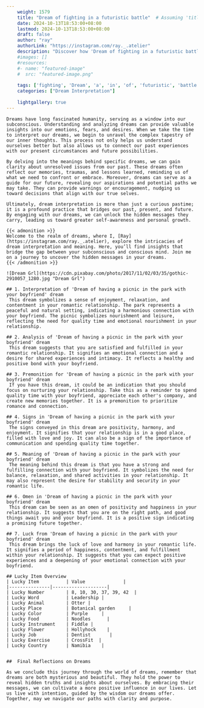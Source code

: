 ```yaml
---
    weight: 1579
    title: "Dream of fighting in a futuristic battle"  # Assuming 'title' column exists
    date: 2024-10-13T18:53:00+08:00
    lastmod: 2024-10-13T18:53:00+08:00
    draft: false
    author: "ray"
    authorLink: "https://instagram.com/ray._.atelier"
    description: "Discover how 'Dream of fighting in a futuristic battle' can interpret your future and uncover its significant meanings in your life."
    #images: []
    #resources:
    #- name: "featured-image"
    #  src: "featured-image.png"
    
    tags: ['fighting', 'Dream', 'a', 'in', 'of', 'futuristic', 'battle']
    categories: ["Dream Interpretation"]
    
    lightgallery: true
---
```

    
    Dreams have long fascinated humanity, serving as a window into our subconscious. Understanding and analyzing dreams can provide valuable insights into our emotions, fears, and desires. When we take the time to interpret our dreams, we begin to unravel the complex tapestry of our inner thoughts. This process not only helps us understand ourselves better but also allows us to connect our past experiences with our present circumstances and future possibilities.
    
    By delving into the meanings behind specific dreams, we can gain clarity about unresolved issues from our past. These dreams often reflect our memories, traumas, and lessons learned, reminding us of what we need to confront or embrace. Moreover, dreams can serve as a guide for our future, revealing our aspirations and potential paths we may take. They can provide warnings or encouragement, nudging us toward decisions that align with our true selves.
    
    Ultimately, dream interpretation is more than just a curious pastime; it is a profound practice that bridges our past, present, and future. By engaging with our dreams, we can unlock the hidden messages they carry, leading us toward greater self-awareness and personal growth.
    
    {{< admonition >}}
    Welcome to the realm of dreams, where I, [Ray](https://instagram.com/ray._.atelier), explore the intricacies of dream interpretation and meaning. Here, you’ll find insights that bridge the gap between your subconscious and conscious mind. Join me on a journey to uncover the hidden messages in your dreams.
    {{< /admonition >}}
    
    ![Dream Grl](https://cdn.pixabay.com/photo/2017/11/02/03/35/gothic-2910057_1280.jpg "Dream Grl")
    
    ## 1. Interpretation of 'Dream of having a picnic in the park with your boyfriend' dream
     This dream symbolizes a sense of enjoyment, relaxation, and contentment in your romantic relationship. The park represents a peaceful and natural setting, indicating a harmonious connection with your boyfriend. The picnic symbolizes nourishment and leisure, reflecting the need for quality time and emotional nourishment in your relationship.
    
    ## 2. Analysis of 'Dream of having a picnic in the park with your boyfriend' dream
     This dream suggests that you are satisfied and fulfilled in your romantic relationship. It signifies an emotional connection and a desire for shared experiences and intimacy. It reflects a healthy and positive bond with your boyfriend.
    
    ## 3. Premonition for 'Dream of having a picnic in the park with your boyfriend' dream
     If you have this dream, it could be an indication that you should focus on nurturing your relationship. Take this as a reminder to spend quality time with your boyfriend, appreciate each other's company, and create new memories together. It is a premonition to prioritize romance and connection.
    
    ## 4. Signs in 'Dream of having a picnic in the park with your boyfriend' dream
     The signs conveyed in this dream are positivity, harmony, and enjoyment. It signifies that your relationship is in a good place, filled with love and joy. It can also be a sign of the importance of communication and spending quality time together.
    
    ## 5. Meaning of 'Dream of having a picnic in the park with your boyfriend' dream
     The meaning behind this dream is that you have a strong and fulfilling connection with your boyfriend. It symbolizes the need for balance, relaxation, and shared activities in your relationship. It may also represent the desire for stability and security in your romantic life.
    
    ## 6. Omen in 'Dream of having a picnic in the park with your boyfriend' dream
     This dream can be seen as an omen of positivity and happiness in your relationship. It suggests that you are on the right path, and good things await you and your boyfriend. It is a positive sign indicating a promising future together.
    
    ## 7. Luck from 'Dream of having a picnic in the park with your boyfriend' dream
     This dream brings the luck of love and harmony in your romantic life. It signifies a period of happiness, contentment, and fulfillment within your relationship. It suggests that you can expect positive experiences and a deepening of your emotional connection with your boyfriend.
    
    ## Lucky Item Overview
    | Lucky Item          | Value              |
    |---------------|--------------------|
    | Lucky Number        | 8, 10, 30, 37, 39, 42  |
    | Lucky Word          | Leadership |
    | Lucky Animal        | Otter |
    | Lucky Place         | Botanical garden     |
    | Lucky Color         | Purple     |
    | Lucky Food          | Noodles      |
    | Lucky Instrument    | Fiddle |
    | Lucky Flower        | Hollyhock    |
    | Lucky Job           | Dentist       |
    | Lucky Exercise      | CrossFit  |
    | Lucky Country       | Namibia    |
    
    
    ##  Final Reflections on Dreams
    
    As we conclude this journey through the world of dreams, remember that dreams are both mysterious and beautiful. They hold the power to reveal hidden truths and insights about ourselves. By embracing their messages, we can cultivate a more positive influence in our lives. Let us live with intention, guided by the wisdom our dreams offer. Together, may we navigate our paths with clarity and purpose.
    